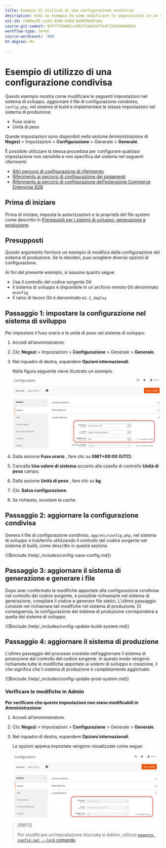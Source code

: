 ```yaml
---
title: Esempio di utilizzo di una configurazione condivisa
description: Vedi un esempio di come modificare le impostazioni in un sistema di sviluppo con un file di configurazione condiviso.
exl-id: c980ec01-ca2d-43db-b68d-8e9435e07e6a
source-git-commit: 95ffff39d82cc9027fa633dffedf15193040802d
workflow-type: tm+mt
source-wordcount: '460'
ht-degree: 0%

---
```


# Esempio di utilizzo di una configurazione condivisa

Questo esempio mostra come modificare le seguenti impostazioni nel sistema di sviluppo, aggiornare il file di configurazione condiviso, `config.php`, nel sistema di build e implementare le stesse impostazioni nel sistema di produzione:

- Fuso orario
- Unità di peso

Queste impostazioni sono disponibili nella sezione Amministrazione di **Negozi** > Impostazioni > **Configurazione** > Generale > **Generale**.

È possibile utilizzare la stessa procedura per configurare qualsiasi impostazione non sensibile e non specifica del sistema nei seguenti riferimenti:

- [Altri percorsi di configurazione di riferimento](../reference/config-reference-general.md)
- [Riferimento ai percorsi di configurazione dei pagamenti](../reference/config-reference-payment.md)
- [Riferimento ai percorsi di configurazione dell’estensione Commerce Enterprise B2B](../reference/config-reference-b2b.md)

## Prima di iniziare

Prima di iniziare, imposta le autorizzazioni e la proprietà del file system come descritto in [Prerequisiti per i sistemi di sviluppo, generazione e produzione](../deployment/prerequisites.md).

## Presupposti

Questo argomento fornisce un esempio di modifica della configurazione del sistema di produzione. Se lo desideri, puoi scegliere diverse opzioni di configurazione.

Ai fini del presente esempio, si assume quanto segue:

- Usa il controllo del codice sorgente Git
- Il sistema di sviluppo è disponibile in un archivio remoto Git denominato `mconfig`
- Il ramo di lavoro Git è denominato `m2.2_deploy`

## Passaggio 1: impostare la configurazione nel sistema di sviluppo

Per impostare il fuso orario e le unità di peso nel sistema di sviluppo:

1. Accedi all’amministratore.
1. Clic **Negozi** > Impostazioni > **Configurazione** > Generale > **Generale**.
1. Nel riquadro di destra, espandere **Opzioni internazionali**.

   Nella figura seguente viene illustrato un esempio.

   ![Impostare le opzioni internazionali nel sistema di sviluppo](../../assets/configuration/split-deploy-set-locale.png)

1. Dalla sezione **Fuso orario** , fare clic su **GMT+00:00 (UTC)**.
1. Cancella **Usa valore di sistema** accanto alla casella di controllo **Unità di peso** campo.
1. Dalla sezione **Unità di peso** , fare clic su **kg**.
1. Clic **Salva configurazione**.
1. Se richiesto, svuotare la cache.

## Passaggio 2: aggiornare la configurazione condivisa

Genera il file di configurazione condiviso, `app/etc/config.php`, nel sistema di sviluppo e trasferirlo utilizzando il controllo del codice sorgente nel sistema di build, come descritto in questa sezione.

{{$include /help/_includes/config-save-config.md}}

## Passaggio 3: aggiornare il sistema di generazione e generare i file

Dopo aver confermato le modifiche apportate alla configurazione condivisa nel controllo del codice sorgente, è possibile richiamarle nel sistema di generazione, compilare il codice e generare file statici. L’ultimo passaggio consiste nel richiamare tali modifiche nel sistema di produzione. Di conseguenza, la configurazione del sistema di produzione corrisponderà a quella del sistema di sviluppo.

{{$include /help/_includes/config-update-build-system.md}}

## Passaggio 4: aggiornare il sistema di produzione

L’ultimo passaggio del processo consiste nell’aggiornare il sistema di produzione dal controllo del codice sorgente. In questo modo vengono richiamate tutte le modifiche apportate ai sistemi di sviluppo e creazione, il che significa che il sistema di produzione è completamente aggiornato.

{{$include /help/_includes/config-update-prod-system.md}}

### Verificare le modifiche in Admin

**Per verificare che queste impostazioni non siano modificabili in Amministrazione**:

1. Accedi all’amministratore.
1. Clic **Negozi** > Impostazioni > **Configurazione** > Generale > **Generale**.
1. Nel riquadro di destra, espandere **Opzioni internazionali**.

   Le opzioni appena impostate vengono visualizzate come segue:

   ![Opzioni di configurazione non modificabili in Amministrazione](../../assets/configuration/split-deploy-not-editable.png)

>[!INFO]
>
>Per modificare un’impostazione bloccata in Admin, utilizza [`magento config:set --lock` comando](../cli/set-configuration-values.md).
